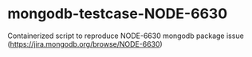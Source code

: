 # mongodb-testcase-NODE-6630
Containerized script to reproduce NODE-6630 mongodb package issue (https://jira.mongodb.org/browse/NODE-6630) 
